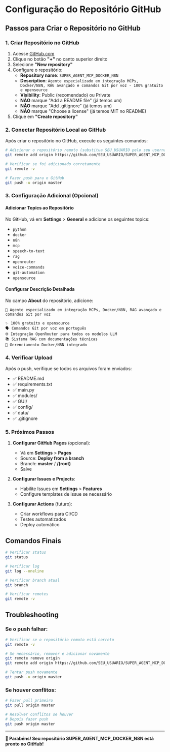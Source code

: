 # Configuração do Repositório GitHub

## Passos para Criar o Repositório no GitHub

### 1. Criar Repositório no GitHub

1. Acesse [GitHub.com](https://github.com)
2. Clique no botão **"+"** no canto superior direito
3. Selecione **"New repository"**
4. Configure o repositório:
   - **Repository name**: `SUPER_AGENT_MCP_DOCKER_N8N`
   - **Description**: `Agente especializado em integração MCPs, Docker/N8N, RAG avançado e comandos Git por voz - 100% gratuito e opensource`
   - **Visibility**: Public (recomendado) ou Private
   - **NÃO** marque "Add a README file" (já temos um)
   - **NÃO** marque "Add .gitignore" (já temos um)
   - **NÃO** marque "Choose a license" (já temos MIT no README)
5. Clique em **"Create repository"**

### 2. Conectar Repositório Local ao GitHub

Após criar o repositório no GitHub, execute os seguintes comandos:

```bash
# Adicionar o repositório remoto (substitua SEU_USUARIO pelo seu username)
git remote add origin https://github.com/SEU_USUARIO/SUPER_AGENT_MCP_DOCKER_N8N.git

# Verificar se foi adicionado corretamente
git remote -v

# Fazer push para o GitHub
git push -u origin master
```

### 3. Configuração Adicional (Opcional)

#### Adicionar Topics ao Repositório
No GitHub, vá em **Settings** > **General** e adicione os seguintes topics:
- `python`
- `docker`
- `n8n`
- `mcp`
- `speech-to-text`
- `rag`
- `openrouter`
- `voice-commands`
- `git-automation`
- `opensource`

#### Configurar Descrição Detalhada
No campo **About** do repositório, adicione:
```
🤖 Agente especializado em integração MCPs, Docker/N8N, RAG avançado e comandos Git por voz

✨ 100% gratuito e opensource
🗣️ Comandos Git por voz em português
🌐 Integração OpenRouter para todos os modelos LLM
📚 Sistema RAG com documentações técnicas
🐳 Gerenciamento Docker/N8N integrado
```

### 4. Verificar Upload

Após o push, verifique se todos os arquivos foram enviados:
- ✅ README.md
- ✅ requirements.txt
- ✅ main.py
- ✅ modules/
- ✅ GUI/
- ✅ config/
- ✅ data/
- ✅ .gitignore

### 5. Próximos Passos

1. **Configurar GitHub Pages** (opcional):
   - Vá em **Settings** > **Pages**
   - Source: **Deploy from a branch**
   - Branch: **master** / **/(root)**
   - Salve

2. **Configurar Issues e Projects**:
   - Habilite Issues em **Settings** > **Features**
   - Configure templates de issue se necessário

3. **Configurar Actions** (futuro):
   - Criar workflows para CI/CD
   - Testes automatizados
   - Deploy automático

## Comandos Finais

```bash
# Verificar status
git status

# Verificar log
git log --oneline

# Verificar branch atual
git branch

# Verificar remotes
git remote -v
```

## Troubleshooting

### Se o push falhar:
```bash
# Verificar se o repositório remoto está correto
git remote -v

# Se necessário, remover e adicionar novamente
git remote remove origin
git remote add origin https://github.com/SEU_USUARIO/SUPER_AGENT_MCP_DOCKER_N8N.git

# Tentar push novamente
git push -u origin master
```

### Se houver conflitos:
```bash
# Fazer pull primeiro
git pull origin master

# Resolver conflitos se houver
# Depois fazer push
git push origin master
```

---

**🎉 Parabéns! Seu repositório SUPER_AGENT_MCP_DOCKER_N8N está pronto no GitHub!** 